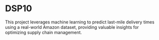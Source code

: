 # DSP10
This project leverages machine learning to predict last-mile delivery times using a real-world Amazon dataset, providing valuable insights for optimizing supply chain management. 
